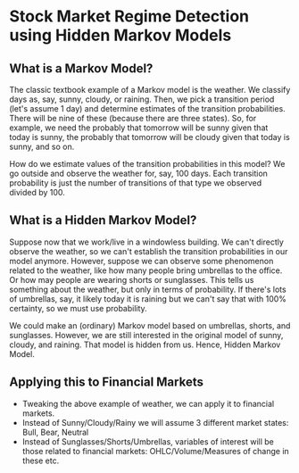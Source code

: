 # Stock Market Regime Detection using Hidden Markov Models

## What is a Markov Model?

The classic textbook example of a Markov model is the weather. We classify days as, say, sunny, cloudy, or raining. Then, we pick a transition period (let's assume 1 day) and determine estimates of the transition probabilities. There will be nine of these (because there are three states). So, for example, we need the probably that tomorrow will be sunny given that today is sunny, the probably that tomorrow will be cloudy given that today is sunny, and so on.

How do we estimate values of the transition probabilities in this model? We go outside and observe the weather for, say, 100 days. Each transition probability is just the number of transitions of that type we observed divided by 100. 

## What is a Hidden Markov Model?

Suppose now that we work/live in a windowless building. We can't directly observe the weather, so we can't establish the transition probabilities in our model anymore. However, suppose we can observe some phenomenon related to the weather, like how many people bring umbrellas to the office. Or how may people are wearing shorts or sunglasses. This tells us something about the weather, but only in terms of probability. If there's lots of umbrellas, say, it likely today it is raining but we can't say that with 100% certainty, so we must use probability.

We could make an (ordinary) Markov model based on umbrellas, shorts, and sunglasses. However, we are still interested in the original model of sunny, cloudy, and raining. That model is hidden from us. Hence, Hidden Markov Model.

## Applying this to Financial Markets

- Tweaking the above example of weather, we can apply it to financial markets. 
- Instead of Sunny/Cloudy/Rainy we will assume 3 different market states: Bull, Bear, Neutral
-	Instead of Sunglasses/Shorts/Umbrellas, variables of interest will be those related to financial markets: OHLC/Volume/Measures of change in these etc.


